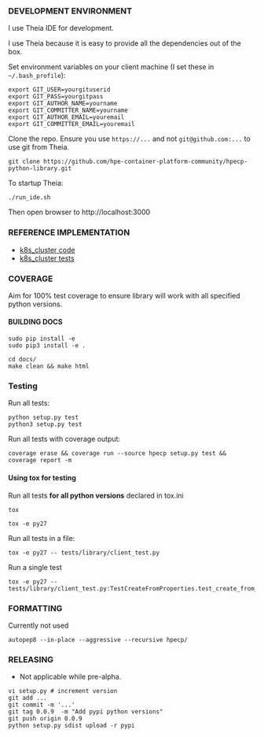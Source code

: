 ### DEVELOPMENT ENVIRONMENT

I use Theia IDE for development. 

I use Theia because it is easy to provide all the dependencies out of the box.

Set environment variables on your client machine (I set these in `~/.bash_profile`):

```
export GIT_USER=yourgituserid
export GIT_PASS=yourgitpass
export GIT_AUTHOR_NAME=yourname
export GIT_COMMITTER_NAME=yourname
export GIT_AUTHOR_EMAIL=youremail
export GIT_COMMITTER_EMAIL=youremail
```

Clone the repo.  Ensure you use `https://...` and not `git@github.com:...` to use git from Theia.

```
git clone https://github.com/hpe-container-platform-community/hpecp-python-library.git
```

To startup Theia:

```
./run_ide.sh 
```

Then open browser to http://localhost:3000

### REFERENCE IMPLEMENTATION

 - [k8s_cluster code](https://github.com/hpe-container-platform-community/hpecp-python-library/blob/master/hpecp/k8s_cluster.py)
 - [k8s_cluster tests](https://github.com/hpe-container-platform-community/hpecp-python-library/blob/master/tests/library/k8s_cluster_test.py)

### COVERAGE

Aim for 100% test coverage to ensure library will work with all specified python versions.

#### BUILDING DOCS

```
sudo pip install -e
sudo pip3 install -e .

cd docs/
make clean && make html
```

### Testing

Run all tests:

```
python setup.py test
python3 setup.py test
```

Run all tests with coverage output:

```
coverage erase && coverage run --source hpecp setup.py test && coverage report -m
```

#### Using tox for testing

Run all tests **for all python versions** declared in tox.ini

```
tox
```

```
tox -e py27
```

Run all tests in a file:

```
tox -e py27 -- tests/library/client_test.py
```

Run a single test

```
tox -e py27 -- tests/library/client_test.py:TestCreateFromProperties.test_create_from_config_file_factory_method
```

### FORMATTING

Currently not used

```
autopep8 --in-place --aggressive --recursive hpecp/
```

### RELEASING

 - Not applicable while pre-alpha.

```
vi setup.py # increment version
git add ...
git commit -m '...'
git tag 0.0.9  -m "Add pypi python versions"
git push origin 0.0.9 
python setup.py sdist upload -r pypi
```
